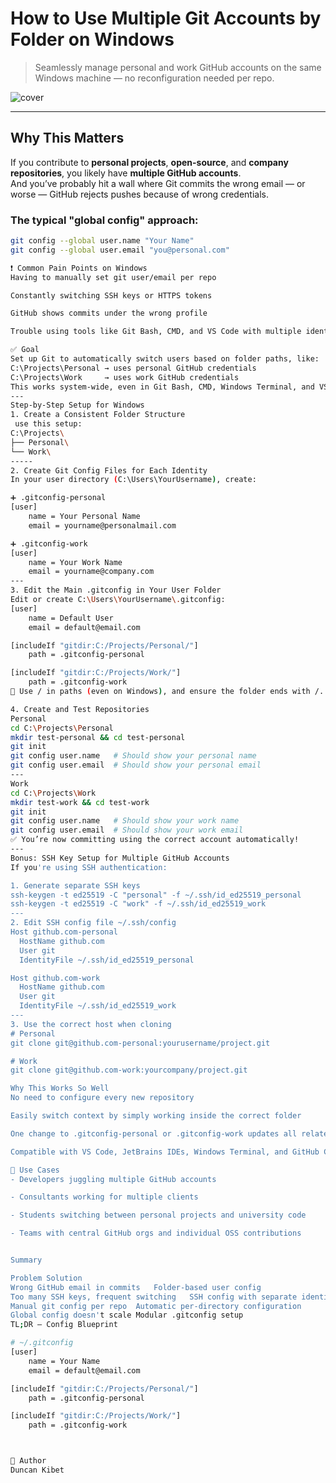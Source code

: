 # How to Use Multiple Git Accounts by Folder on Windows

> Seamlessly manage personal and work GitHub accounts on the same Windows machine — no reconfiguration needed per repo.

![cover](https://images.unsplash.com/photo-1515879218367-8466d910aaa4?ixlib=rb-4.0.3&auto=format&fit=crop&w=1470&q=80)

---

## Why This Matters

If you contribute to **personal projects**, **open-source**, and **company repositories**, you likely have **multiple GitHub accounts**.  
And you’ve probably hit a wall where Git commits the wrong email — or worse — GitHub rejects pushes because of wrong credentials.

### The typical "global config" approach:
```bash
git config --global user.name "Your Name"
git config --global user.email "you@personal.com"

❗ Common Pain Points on Windows
Having to manually set git user/email per repo

Constantly switching SSH keys or HTTPS tokens

GitHub shows commits under the wrong profile

Trouble using tools like Git Bash, CMD, and VS Code with multiple identities

✅ Goal
Set up Git to automatically switch users based on folder paths, like:
C:\Projects\Personal → uses personal GitHub credentials  
C:\Projects\Work     → uses work GitHub credentials
This works system-wide, even in Git Bash, CMD, Windows Terminal, and VS Code.
---
Step-by-Step Setup for Windows
1. Create a Consistent Folder Structure
 use this setup:
C:\Projects\
├── Personal\
└── Work\
-----
2. Create Git Config Files for Each Identity
In your user directory (C:\Users\YourUsername), create:

➕ .gitconfig-personal
[user]
    name = Your Personal Name
    email = yourname@personalmail.com

➕ .gitconfig-work
[user]
    name = Your Work Name
    email = yourname@company.com
---
3. Edit the Main .gitconfig in Your User Folder
Edit or create C:\Users\YourUsername\.gitconfig:
[user]
    name = Default User
    email = default@email.com

[includeIf "gitdir:C:/Projects/Personal/"]
    path = .gitconfig-personal

[includeIf "gitdir:C:/Projects/Work/"]
    path = .gitconfig-work
📌 Use / in paths (even on Windows), and ensure the folder ends with /.

4. Create and Test Repositories
Personal
cd C:\Projects\Personal
mkdir test-personal && cd test-personal
git init
git config user.name   # Should show your personal name
git config user.email  # Should show your personal email
---
Work
cd C:\Projects\Work
mkdir test-work && cd test-work
git init
git config user.name   # Should show your work name
git config user.email  # Should show your work email
✅ You’re now committing using the correct account automatically!
---
Bonus: SSH Key Setup for Multiple GitHub Accounts
If you're using SSH authentication:

1. Generate separate SSH keys
ssh-keygen -t ed25519 -C "personal" -f ~/.ssh/id_ed25519_personal
ssh-keygen -t ed25519 -C "work" -f ~/.ssh/id_ed25519_work
---
2. Edit SSH config file ~/.ssh/config
Host github.com-personal
  HostName github.com
  User git
  IdentityFile ~/.ssh/id_ed25519_personal

Host github.com-work
  HostName github.com
  User git
  IdentityFile ~/.ssh/id_ed25519_work
---
3. Use the correct host when cloning
# Personal
git clone git@github.com-personal:yourusername/project.git

# Work
git clone git@github.com-work:yourcompany/project.git

Why This Works So Well
No need to configure every new repository

Easily switch context by simply working inside the correct folder

One change to .gitconfig-personal or .gitconfig-work updates all related repos

Compatible with VS Code, JetBrains IDEs, Windows Terminal, and GitHub CLI

📌 Use Cases
- Developers juggling multiple GitHub accounts

- Consultants working for multiple clients

- Students switching between personal projects and university code

- Teams with central GitHub orgs and individual OSS contributions


Summary

Problem	Solution
Wrong GitHub email in commits	Folder-based user config
Too many SSH keys, frequent switching	SSH config with separate identities
Manual git config per repo	Automatic per-directory configuration
Global config doesn't scale	Modular .gitconfig setup
TL;DR – Config Blueprint

# ~/.gitconfig
[user]
    name = Your Name
    email = default@email.com

[includeIf "gitdir:C:/Projects/Personal/"]
    path = .gitconfig-personal

[includeIf "gitdir:C:/Projects/Work/"]
    path = .gitconfig-work



👤 Author
Duncan Kibet





